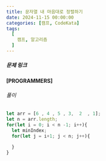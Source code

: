 ```yaml
---
title: 문자열 내 마음대로 정렬하기
date: 2024-11-15 00:00:00
categories: [캠프, CodeKata]
tags:
  [
    캠프, 알고리즘
  ]
---
```


##### 문제 링크
**[PROGRAMMERS]** []()

###### 풀이
```javascript
let arr = [6 , 4 , 5 , 3,  2  , 1];
let n = arr.length;
for(let i = 0; i < n -1; i++){
  let minIndex;
  for(let j = i+1; j < n; j++){
    
  }
}
```



